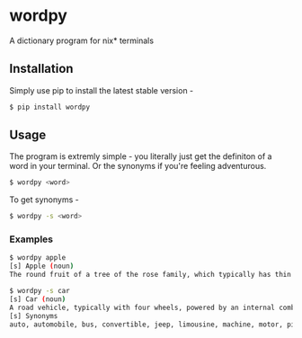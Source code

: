 # wordpy
A dictionary program for nix* terminals

## Installation

Simply use pip to install the latest stable version - 

```sh
$ pip install wordpy
```

## Usage

The program is extremly simple - you literally just get the definiton of a word in your terminal. Or the synonyms if you're feeling adventurous.

```sh
$ wordpy <word>
```

To get synonyms - 

```sh
$ wordpy -s <word>
```

### Examples

```sh
$ wordpy apple
[s] Apple (noun)
The round fruit of a tree of the rose family, which typically has thin green or red skin and crisp flesh.
```

```sh
$ wordpy -s car 
[s] Car (noun)
A road vehicle, typically with four wheels, powered by an internal combustion engine and able to carry a small number of people
[s] Synonyms
auto, automobile, bus, convertible, jeep, limousine, machine, motor, pickup, ride, station wagon, truck, van, wagon, bucket, buggy, compact, conveyance, coupe, hardtop, hatchback, heap, jalopy, junker, motorcar, roadster, sedan, subcompact, wheels, wreck, clunker, gas guzzler, touring car

```
